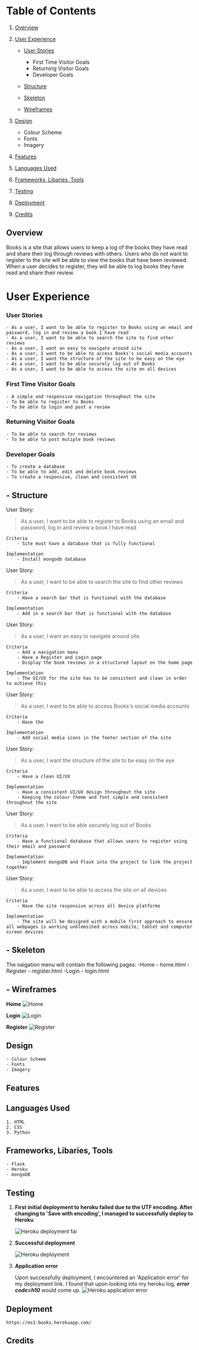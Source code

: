 # Table of Contents
1. [Overview](#Overview)
2. [User Experience](#UX-(UserExperience))

   - [User Stories](##UserStories)
      - First Time Visitor Goals
      - Returning Visitor Goals
      - Developer Goals

   - [Structure](##Structure)
   - [Skeleton](##Skeleton)
   - [Wireframes](##Wireframes)

3. [Design](#Design)
      - Colour Scheme
      - Fonts
      - Imagery

4. [Features](#Features)

5. [Languages Used](#LanguagesUsed)

6. [Frameworks, Libaries, Tools](#FrameworksLibariesTools)

7. [Testing](#Testing)

8. [Deployment](#Deployment)

9. [Credits](#Credits)

## Overview

Books is a site that allows users to keep a log of the books they have read and share their log through reviews with others. 
Users who do not want to register to the site will be able to view the books that have been reviewed. 
When a user decides to register, they will be able to log books they have read and share their review.

# User Experience

### User Stories
    - As a user, I want to be able to register to Books using an email and password, log in and review a book I have read
    - As a user, I want to be able to search the site to find other reviews
    - As a user, I want an easy to navigate around site 
    - As a user, I want to be able to access Books's social media accounts
    - As a user, I want the structure of the site to be easy on the eye
    - As a user, I want to be able securely log out of Books
    - As a user, I want to be able to access the site on all devices
### First Time Visitor Goals
    - A simple and responsive navigation throughout the site
    - To be able to register to Books
    - To be able to login and post a review
### Returning Visitor Goals
    - To be able to search for reviews
    - To be able to post mutiple book reviews
### Developer Goals
    - To create a database 
    - To be able to add, edit and delete book reviews
    - To create a responsive, clean and consistent UX 

## - Structure

User Story:

> As a user, I want to be able to register to Books using an email and password, log in and review a book I have read

    Criteria
        - Site must have a database that is fully functional 

    Implementation
        - Install mongodb database

User Story:

> As a user, I want to be able to search the site to find other reviews

    Criteria
        - Have a search bar that is functional with the database

    Implementation
        - Add in a search bar that is functional with the database 

User Story:

> As a user, I want an easy to navigate around site

    Criteria
        - Add a navigation manu
        - Have a Register and Login page
        - Display the book reviews in a structured layout on the home page

    Implementation
        - The UI/UX for the site has to be consistent and clean in order to achieve this 
    
User Story:

> As a user, I want to be able to access Books's social media accounts

    Criteria
        - Have the 

    Implementation
        - Add social media icons in the footer section of the site 

User Story:

> As a user, I want the structure of the site to be easy on the eye

    Criteria
        - Have a clean UI/UX

    Implementation
        - Have a consistent UI/UX design throughout the site
        - Keeping the colour theme and font simple and consistent throughout the site

User Story:

> As a user, I want to be able securely log out of Books

    Criteria
        - Have a functional database that allows users to register using their email and password 

    Implementation
        - Implement mongoDB and Flask into the project to link the project together

User Story:

> As a user, I want to be able to access the site on all devices
    
    Criteria
        - Have the site responsive across all device platforms

    Implementation
        - The site will be designed with a mobile first approach to ensure all webpages is working unblemsihed across mobile, tablet and computer screen devices
## - Skeleton
The naigation menu will contiain the following pages:
    -Home - home.html
    -Register - register.html
    -Login - login.html

## - Wireframes

**Home**
![Home](assets/Wireframes/Home.png)

**Login**
![Login](assets/Wireframes/Login.png)

**Register**
![Register](assets/Wireframes/Register.png)

## Design
    - Colour Scheme
    - Fonts
    - Imagery

## Features

## Languages Used
    1. HTML
    2. CSS
    3. Python
## Frameworks, Libaries, Tools
    - Flask
    - Heroku
    - mongoDB

## Testing
 1. **First initial deployment to heroku failed due to the UTF encoding. After changing to 'Save with encoding', I managed to successfully deploy to Heroku**

    ![Heroku deployment fai](static/images/Heroku-deploy-fail.png)

2. **Successful deployment**

    ![Heroku deployment](static/images/Deployment-success.png)

3. **Application error**

    Upon successfully deployment, I encountered an 'Application error' for my deployment link. I found that upon looking into my heroku log, ***error code=h10*** would come up. 
    ![Heroku application error](static/images/Application-error.png)
## Deployment
    https://ms3-books.herokuapp.com/

## Credits